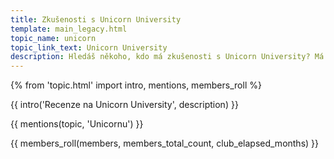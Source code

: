 ```yaml
---
title: Zkušenosti s Unicorn University
template: main_legacy.html
topic_name: unicorn
topic_link_text: Unicorn University
description: Hledáš někoho, kdo má zkušenosti s Unicorn University? Má smysl hlásit se k nim? Jak moc je to pouze o technologiích firmy Unicorn? Jak je to s kurzem Hatchery, po kterém ti mohou nabídnout práci? Jaký typ otázek můžeš čekat na jejich testech?
---
```

{% from 'topic.html' import intro, mentions, members_roll %}

{{ intro('Recenze na Unicorn University', description) }}

{{ mentions(topic, 'Unicornu') }}

{{ members_roll(members, members_total_count, club_elapsed_months) }}

